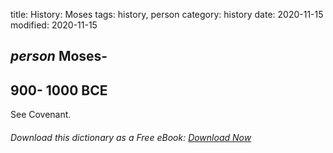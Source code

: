 title: History: Moses
tags: history, person
category: history
date: 2020-11-15
modified: 2020-11-15

## _person_  Moses-
  900-
1000 BCE
-
See   Covenant.


###### Download *this* dictionary as a Free eBook: [Download Now]({static}static/SerfHistoryDictionary.pdf)

